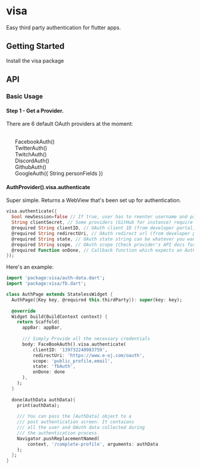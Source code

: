 # visa

Easy third party authentication for flutter apps.

## Getting Started

Install the visa package

## API

### Basic Usage 

#### Step 1 - Get a Provider.
There are 6 default OAuth providers at the moment:<br/>
<br/>
<ul>
  FacebookAuth()<br/>
  TwitterAuth()<br/>
  TwitchAuth()<br/>
  DiscordAuth()<br/>
  GithubAuth()<br/>
  GoogleAuth({ String personFields })<br/>
</ul>

#### AuthProvider().visa.authenticate
Super simple. Returns a WebView that's been set up for authentication. 
```dart
visa.authenticate({
  bool newSession=false // If true, user has to reenter username and password even if they've logged in before
  String clientSecret, // Some providers (GitHub for instance) require the OAuth client secret (from developer portal).
  @required String clientID, // OAuth client ID (from developer portal)
  @required String redirectUri, // OAuth redirect url (from developer portal) 
  @required String state, // OAuth state string can be whatever you want.
  @required String scope, // OAuth scope (Check provider's API docs for allowed scopes)
  @required Function onDone, // Callback function which expects an AuthData object.
});
```

Here's an example:
```Dart
import 'package:visa/auth-data.dart';
import 'package:visa/fb.dart';

class AuthPage extends StatelessWidget {
  AuthPage({Key key, @required this.thirdParty}): super(key: key);
  
  @override
  Widget build(BuildContext context) {
    return Scaffold(
      appBar: appBar,
      
      /// Simply Provide all the necessary credentials
      body: FaceBookAuth().visa.authenticate(
          clientID: '139732240983759',
          redirectUri: 'https://www.e-oj.com/oauth',
          scope: 'public_profile,email',
          state: 'fbAuth',
          onDone: done
      ),
    );
  }
  
  done(AuthData authData){
    print(authData);
    
    /// You can pass the [AuthData] object to a 
    /// post authentication screen. It contaions 
    /// all the user and OAuth data collected during
    /// the authentication process.
    Navigator.pushReplacementNamed(
        context, '/complete-profile', arguments: authData
    );
  };
}

```
